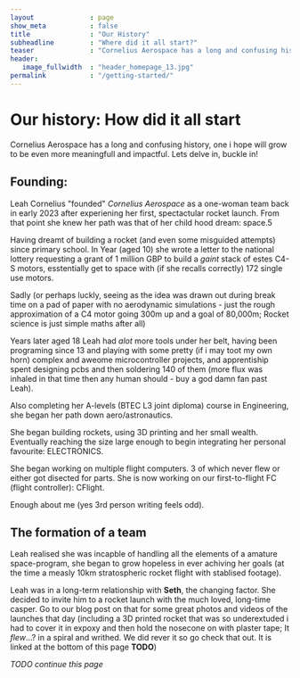 ```yaml
---
layout              : page
show_meta           : false
title               : "Our History"
subheadline         : "Where did it all start?"
teaser              : "Cornelius Aerospace has a long and confusing history, one i hope will grow to be even more meaningfull and impactful. Learn about it here"
header:
   image_fullwidth  : "header_homepage_13.jpg"
permalink           : "/getting-started/"
---
```


# Our history: How did it all start

Cornelius Aerospace has a long and confusing history, one i hope will grow to be even more meaningfull and impactful. Lets delve in, buckle in!

## Founding:
Leah Cornelius "founded" _Cornelius Aerospace_ as a one-woman team back in early 2023 after experiening her first, spectactular rocket launch. From that point she knew her path was that of her child hood dream: space.5

Having dreamt of building a rocket (and even some misguided attempts) since primary school. In Year  (aged 10) she wrote a letter to the national lottery requesting a grant of 1 million GBP to build a _gaint_ stack of estes C4-S motors, esstentially get to space with (if she recalls correctly) 172 single use motors.

Sadly (or perhaps luckly, seeing as the idea was drawn out during break time on a pad of paper with no aerodynamic simulations - just the rough approximation of a C4 motor going 300m up and a goal of 80,000m; Rocket science is just simple maths after all)

Years later aged 18 Leah had _alot_ more tools under her belt, having been programing since 13 and playing with some pretty (if i may toot my own horn) complex and aweome microcontroller projects, and apprentiship spent designing pcbs and then soldering 140 of them (more flux was inhaled in that time then any human should - buy a god damn fan past Leah).

Also completing her A-levels (BTEC L3 joint diploma) course in Engineering, she began her path down aero/astronautics.

She began building rockets, using 3D printing and her small wealth. Eventually reaching the size large enough to begin integrating her personal favourite: ELECTRONICS.

She began working on multiple flight computers. 3 of which never flew or either got disected for parts. She is now working on our first-to-flight FC (flight controller): CFlight.

Enough about me (yes 3rd person writing feels odd).

## The formation of a team

Leah realised she was incapble of handling all the elements of a amature space-program, she began to grow hopeless in ever achiving her goals (at the time a measly 10km stratospheric rocket flight with stablised footage).

Leah was in a long-term relationship with **Seth**, the changing factor. She decided to invite him to a rocket launch with the much loved, long-time casper. Go to our blog post on that for some great photos and videos of the launches that day (including a 3D printed rocket that was so underextuded i had to cover it in expoxy and then hold the nosecone on with plaster tape; It _flew_...? in a spiral and writhed. We did rever it so go check that out. It is linked at the bottom of this page **TODO**)

_*TODO continue this page*_
